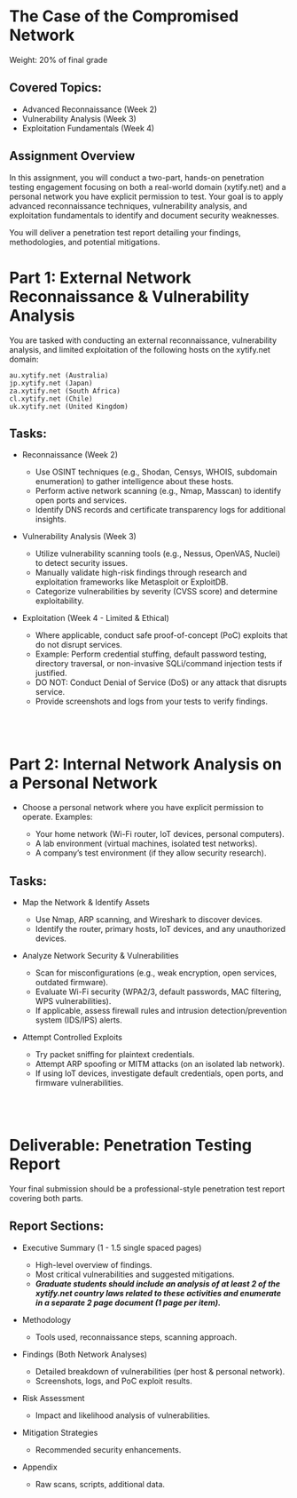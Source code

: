 
# The Case of the Compromised Network

Weight: 20% of final grade

## Covered Topics:
- Advanced Reconnaissance (Week 2)
- Vulnerability Analysis (Week 3)
- Exploitation Fundamentals (Week 4)

## Assignment Overview
In this assignment, you will conduct a two-part, hands-on penetration testing engagement focusing on both a real-world domain (xytify.net) and a personal network you have explicit permission to test. Your goal is to apply advanced reconnaissance techniques, vulnerability analysis, and exploitation fundamentals to identify and document security weaknesses.

You will deliver a penetration test report detailing your findings, methodologies, and potential mitigations.



# Part 1: External Network Reconnaissance & Vulnerability Analysis

You are tasked with conducting an external reconnaissance, vulnerability analysis, and limited exploitation of the following hosts on the xytify.net domain:

    au.xytify.net (Australia)
    jp.xytify.net (Japan)
    za.xytify.net (South Africa)
    cl.xytify.net (Chile)
    uk.xytify.net (United Kingdom)


## Tasks:

- Reconnaissance (Week 2)

    - Use OSINT techniques (e.g., Shodan, Censys, WHOIS, subdomain enumeration) to gather intelligence about these hosts.
    - Perform active network scanning (e.g., Nmap, Masscan) to identify open ports and services.
    - Identify DNS records and certificate transparency logs for additional insights.

- Vulnerability Analysis (Week 3)

    - Utilize vulnerability scanning tools (e.g., Nessus, OpenVAS, Nuclei) to detect security issues.
    - Manually validate high-risk findings through research and exploitation frameworks like Metasploit or ExploitDB.
    - Categorize vulnerabilities by severity (CVSS score) and determine exploitability.

- Exploitation (Week 4 - Limited & Ethical)

    - Where applicable, conduct safe proof-of-concept (PoC) exploits that do not disrupt services.
    - Example: Perform credential stuffing, default password testing, directory traversal, or non-invasive SQLi/command injection tests if justified.
    - DO NOT: Conduct Denial of Service (DoS) or any attack that disrupts service.
    - Provide screenshots and logs from your tests to verify findings.

<br><br>

# Part 2: Internal Network Analysis on a Personal Network

- Choose a personal network where you have explicit permission to operate. Examples:

    - Your home network (Wi-Fi router, IoT devices, personal computers).
    - A lab environment (virtual machines, isolated test networks).
    - A company’s test environment (if they allow security research).

## Tasks:

- Map the Network & Identify Assets

    - Use Nmap, ARP scanning, and Wireshark to discover devices.
    - Identify the router, primary hosts, IoT devices, and any unauthorized devices.

- Analyze Network Security & Vulnerabilities

    - Scan for misconfigurations (e.g., weak encryption, open services, outdated firmware).
    - Evaluate Wi-Fi security (WPA2/3, default passwords, MAC filtering, WPS vulnerabilities).
    - If applicable, assess firewall rules and intrusion detection/prevention system (IDS/IPS) alerts.

- Attempt Controlled Exploits

    - Try packet sniffing for plaintext credentials.
    - Attempt ARP spoofing or MITM attacks (on an isolated lab network).
    - If using IoT devices, investigate default credentials, open ports, and firmware vulnerabilities.


<br><br>


# Deliverable: Penetration Testing Report

Your final submission should be a professional-style penetration test report covering both parts.

## Report Sections:

- Executive Summary (1 - 1.5 single spaced pages)

    - High-level overview of findings.
    - Most critical vulnerabilities and suggested mitigations.
    - ***Graduate students should include an analysis of at least 2 of the xytify.net country laws related to these activities and enumerate in a separate 2 page document (1 page per item).***

- Methodology

    - Tools used, reconnaissance steps, scanning approach.

- Findings (Both Network Analyses)

    - Detailed breakdown of vulnerabilities (per host & personal network).
    - Screenshots, logs, and PoC exploit results.

- Risk Assessment

    - Impact and likelihood analysis of vulnerabilities.

- Mitigation Strategies

    - Recommended security enhancements.

- Appendix

    - Raw scans, scripts, additional data.

